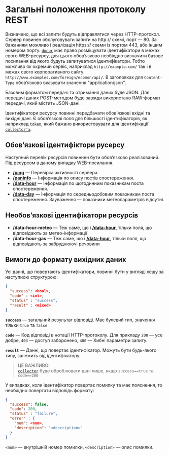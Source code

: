 # Загальні положення протоколу REST
Визначено, що всі запити будуть відправлятися через HTTP–протокол. Сервер повинен обслуговувати запити на http:// схемі, порт — 80. 
За бажанням можливо і реалізація https:// схеми із портом 443, або іншим номером порту. [`donor`](/99_Глосарій#donor) має право розміщувати ідентифікатори в межах свого WEB-ресурсу, для цього обов’язково необіхдно визначити базове посилання від якого будуть запитуватися ідентифікатори. Тобто можливо як окремий сервіс, наприклад `http://example.com/` так і в межах свого корпоративного сайту `http://www.examples.com/foreign/ecomon/api/`.
В заголовках для `Content-Type` обов’язково вказувати значення "application/json".

Базовим форматом передачі та отримання даних буде JSON. Для передачі даних POST-методом буде завжди використано RAW-формат передачі, який містить JSON-дані.

Ідентифікатори ресурсу повинні передбачати обов’язкові вхідні та вихідні дані. Є обов’язкові поля для більшості ідентифікаторів, як наприклад [`token`](/99_Глосарій#token), який бажано використовувати для ідентифікації [`collector'a`](/99_Глосарій#collector).

## Обов’язкові ідентифіктори русерсу
Наступний перелік ресурсів повиннен бути обов’язково реалізований. Під ресурсом в даному випадку WEB-посилання.
* [**/ping**](/03_REST_протокол/05_ping) — Перевірка активності сервера.
* [**/paninfo**](/03_REST_протокол/10_paninfo) — Інформація по опису постів спостереження.
* [**/data-hour**](/03_REST_протокол/20_data-hour) — Інформація по щогодинним показникам поста спостереження.
* [**/data-day**](/03_REST_протокол/25_data-day) — Інформація по середньодобовим показникам поста спостереження. Зауваження — показники метеопараметрів відсутні.

## Необов’язкові ідентифікатори ресурсів
* **/data-hour-meteo** — Теж саме, що і [**/data-hour**](/03_REST_протокол/20_data-hour), тільки поля, що відповідають за метео-інформації
* **/data-hour-gas** — Теж саме, що і [**/data-hour**](/03_REST_протокол/20_data-hour), тільки поля, що відповідають за забруднюючі речовини

## Вимоги до формату вихідних даних
Усі данні, що повертають ідентифікатори, повинні бути у вигляді хешу за наступною структурою:
```JSON
{
  "success": <bool>,
  "code" : <int>,
  "status" : "success",
  "result" : <mixed>
}
```

**`success`** — загальний результат відповіді. Має булевий тип, значення тільки `true` та `false`

**`code`** — Код відповіді в нотації HTTP-протоколу. Для прикладу `200` — усе добре, `403` — доступ заборонено, `400` — Хибні параметри запиту.

**`result`** — Данні, що повертає ідентифікатор. Можуть бути будь-якого типу, залежить від ідентифікатору.

> ЦЕ ВАЖЛИВО!<br/>
> [`collector`](/99_Глосарій#collector) буде оброблювати дані лише, якщо `success==true` та `code==200`

У випадках, коли ідентифікатор повертає помилку та має пояснення, то необхідно повертати відповідь формату:
```JSON
{
  "success": false,
  "code": 200,
  "status" : "failure",
  "error" : {
    "num": <num>,
    "description": "<description>"
  }
}
```
`<num>` — внутрішній номер помилки, `<description>` — опис помилки.
